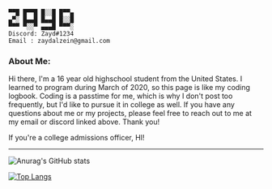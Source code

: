 ```
▀▀█ █▀▀█ █░░█ █▀▀▄
▄▀░ █▄▄█ █▄▄█ █░░█
▀▀▀ ▀░░▀ ▄▄▄█ ▀▀▀░
Discord: Zayd#1234
Email : zaydalzein@gmail.com
```

### About Me:
<p>
Hi there, I'm a 16 year old highschool student from the United States.
I learned to program during March of 2020, so this page is like my coding logbook.
Coding is a passtime for me, which is why I don't post too frequently, but I'd like to pursue it in college as well. 
If you have any questions about me or my projects, please feel free to reach out to me at my email or discord linked above. Thank you!

If you're a college admissions officer, HI! 
</p>

***

![Anurag's GitHub stats](https://github-readme-stats.vercel.app/api?username=Zaydo123&show_icons=true&theme=tokyonight&include_all_commits=true&count_private=true)

[![Top Langs](https://github-readme-stats.vercel.app/api/top-langs/?username=Zaydo123&layout=compact&theme=tokyonight)](https://github.com/anuraghazra/github-readme-stats)

